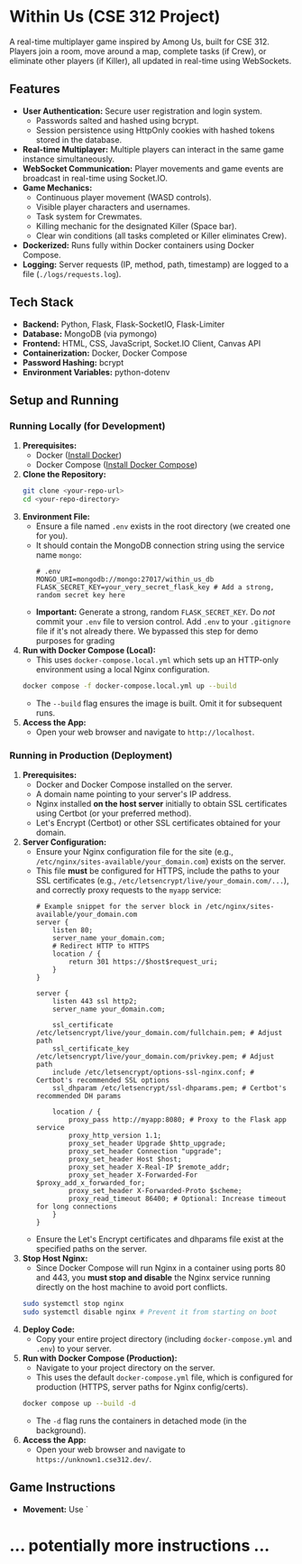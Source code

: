 # Within Us (CSE 312 Project)

A real-time multiplayer game inspired by Among Us, built for CSE 312. Players join a room, move around a map, complete tasks (if Crew), or eliminate other players (if Killer), all updated in real-time using WebSockets.

## Features

*   **User Authentication:** Secure user registration and login system.
    *   Passwords salted and hashed using bcrypt.
    *   Session persistence using HttpOnly cookies with hashed tokens stored in the database.
*   **Real-time Multiplayer:** Multiple players can interact in the same game instance simultaneously.
*   **WebSocket Communication:** Player movements and game events are broadcast in real-time using Socket.IO.
*   **Game Mechanics:**
    *   Continuous player movement (WASD controls).
    *   Visible player characters and usernames.
    *   Task system for Crewmates.
    *   Killing mechanic for the designated Killer (Space bar).
    *   Clear win conditions (all tasks completed or Killer eliminates Crew).
*   **Dockerized:** Runs fully within Docker containers using Docker Compose.
*   **Logging:** Server requests (IP, method, path, timestamp) are logged to a file (`./logs/requests.log`).

## Tech Stack

*   **Backend:** Python, Flask, Flask-SocketIO, Flask-Limiter
*   **Database:** MongoDB (via pymongo)
*   **Frontend:** HTML, CSS, JavaScript, Socket.IO Client, Canvas API
*   **Containerization:** Docker, Docker Compose
*   **Password Hashing:** bcrypt
*   **Environment Variables:** python-dotenv

## Setup and Running

### Running Locally (for Development)

1.  **Prerequisites:**
    *   Docker ([Install Docker](https://docs.docker.com/get-docker/))
    *   Docker Compose ([Install Docker Compose](https://docs.docker.com/compose/install/))
2.  **Clone the Repository:**
    ```bash
    git clone <your-repo-url>
    cd <your-repo-directory>
    ```
3.  **Environment File:**
    *   Ensure a file named `.env` exists in the root directory (we created one for you).
    *   It should contain the MongoDB connection string using the service name `mongo`:
        ```dotenv
        # .env
        MONGO_URI=mongodb://mongo:27017/within_us_db
        FLASK_SECRET_KEY=your_very_secret_flask_key # Add a strong, random secret key here
        ```
    *   **Important:** Generate a strong, random `FLASK_SECRET_KEY`. Do *not* commit your `.env` file to version control. Add `.env` to your `.gitignore` file if it's not already there. We bypassed this step for demo purposes for grading
4.  **Run with Docker Compose (Local):**
    *   This uses `docker-compose.local.yml` which sets up an HTTP-only environment using a local Nginx configuration.
    ```bash
    docker compose -f docker-compose.local.yml up --build
    ```
    *   The `--build` flag ensures the image is built. Omit it for subsequent runs.
5.  **Access the App:**
    *   Open your web browser and navigate to `http://localhost`.

### Running in Production (Deployment)

1.  **Prerequisites:**
    *   Docker and Docker Compose installed on the server.
    *   A domain name pointing to your server's IP address.
    *   Nginx installed **on the host server** initially to obtain SSL certificates using Certbot (or your preferred method).
    *   Let's Encrypt (Certbot) or other SSL certificates obtained for your domain.
2.  **Server Configuration:**
    *   Ensure your Nginx configuration file for the site (e.g., `/etc/nginx/sites-available/your_domain.com`) exists on the server.
    *   This file **must** be configured for HTTPS, include the paths to your SSL certificates (e.g., `/etc/letsencrypt/live/your_domain.com/...`), and correctly proxy requests to the `myapp` service:
        ```nginx
        # Example snippet for the server block in /etc/nginx/sites-available/your_domain.com
        server {
            listen 80;
            server_name your_domain.com;
            # Redirect HTTP to HTTPS
            location / { 
                return 301 https://$host$request_uri;
            }
        }

        server {
            listen 443 ssl http2;
            server_name your_domain.com;

            ssl_certificate /etc/letsencrypt/live/your_domain.com/fullchain.pem; # Adjust path
            ssl_certificate_key /etc/letsencrypt/live/your_domain.com/privkey.pem; # Adjust path
            include /etc/letsencrypt/options-ssl-nginx.conf; # Certbot's recommended SSL options
            ssl_dhparam /etc/letsencrypt/ssl-dhparams.pem; # Certbot's recommended DH params

            location / {
                proxy_pass http://myapp:8080; # Proxy to the Flask app service
                proxy_http_version 1.1;
                proxy_set_header Upgrade $http_upgrade;
                proxy_set_header Connection "upgrade";
                proxy_set_header Host $host;
                proxy_set_header X-Real-IP $remote_addr;
                proxy_set_header X-Forwarded-For $proxy_add_x_forwarded_for;
                proxy_set_header X-Forwarded-Proto $scheme;
                proxy_read_timeout 86400; # Optional: Increase timeout for long connections
            }
        }
        ```
    *   Ensure the Let's Encrypt certificates and dhparams file exist at the specified paths on the server.
3.  **Stop Host Nginx:**
    *   Since Docker Compose will run Nginx in a container using ports 80 and 443, you **must stop and disable** the Nginx service running directly on the host machine to avoid port conflicts.
    ```bash
    sudo systemctl stop nginx
    sudo systemctl disable nginx # Prevent it from starting on boot
    ```
4.  **Deploy Code:**
    *   Copy your entire project directory (including `docker-compose.yml` and `.env`) to your server.
5.  **Run with Docker Compose (Production):**
    *   Navigate to your project directory on the server.
    *   This uses the default `docker-compose.yml` file, which is configured for production (HTTPS, server paths for Nginx config/certs).
    ```bash
    docker compose up --build -d
    ```
    *   The `-d` flag runs the containers in detached mode (in the background).
6.  **Access the App:**
    *   Open your web browser and navigate to `https://unknown1.cse312.dev/`.

## Game Instructions

*   **Movement:** Use `

# ... potentially more instructions ...